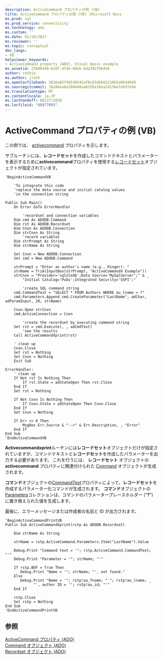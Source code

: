 ```yaml
---
description: ActiveCommand プロパティの例 (VB)
title: ActiveCommand プロパティの例 (VB) |Microsoft Docs
ms.prod: sql
ms.prod_service: connectivity
ms.technology: ado
ms.custom: ''
ms.date: 01/19/2017
ms.reviewer: ''
ms.topic: conceptual
dev_langs:
- VB
helpviewer_keywords:
- ActiveCommand property [ADO], Visual Basic example
ms.assetid: 23b06499-62df-4f46-88eb-6da392f9b456
author: rothja
ms.author: jroth
ms.openlocfilehash: 3826a05f56539542af8c03dbb9321062a06446d9
ms.sourcegitcommit: 18a98ea6a30d448aa6195e10ea2413be7e837e94
ms.translationtype: MT
ms.contentlocale: ja-JP
ms.lasthandoff: 08/27/2020
ms.locfileid: "88977093"
---
```

# <a name="activecommand-property-example-vb"></a>ActiveCommand プロパティの例 (VB)
この例では、 [activecommand](./activecommand-property-ado.md) プロパティを示します。  
  
 サブルーチンには、**レコードセット**を作成したコマンドテキストとパラメーターを表示するために**activecommand**プロパティを使用する[レコードセット](./recordset-object-ado.md)オブジェクトが指定されています。  
  
```  
'BeginActiveCommandVB  
  
    'To integrate this code  
    'replace the data source and initial catalog values  
    'in the connection string  
  
Public Sub Main()  
    On Error GoTo ErrorHandler  
  
        'recordset and connection variables  
    Dim cmd As ADODB.Command  
    Dim rst As ADODB.Recordset  
    Dim Cnxn As ADODB.Connection  
    Dim strCnxn As String  
        'record variables  
    Dim strPrompt As String  
    Dim strName As String  
  
    Set Cnxn = New ADODB.Connection  
    Set cmd = New ADODB.Command  
  
    strPrompt = "Enter an author's name (e.g., Ringer): "  
    strName = Trim(InputBox(strPrompt, "ActiveCommandX Example"))  
    strCnxn = "Provider='sqloledb';Data Source='MySqlServer';" & _  
        "Initial Catalog='Pubs';Integrated Security='SSPI';"  
  
        'create SQL command string  
    cmd.CommandText = "SELECT * FROM Authors WHERE au_lname = ?"  
    cmd.Parameters.Append cmd.CreateParameter("LastName", adChar, adParamInput, 20, strName)  
  
    Cnxn.Open strCnxn  
    cmd.ActiveConnection = Cnxn  
  
        'create the recordset by executing command string  
    Set rst = cmd.Execute(, , adCmdText)  
        'see the results  
    Call ActiveCommandXprint(rst)  
  
    ' clean up  
    Cnxn.Close  
    Set rst = Nothing  
    Set Cnxn = Nothing  
    Exit Sub  
  
ErrorHandler:  
    ' clean up  
    If Not rst Is Nothing Then  
        If rst.State = adStateOpen Then rst.Close  
    End If  
    Set rst = Nothing  
  
    If Not Cnxn Is Nothing Then  
        If Cnxn.State = adStateOpen Then Cnxn.Close  
    End If  
    Set Cnxn = Nothing  
  
    If Err <> 0 Then  
        MsgBox Err.Source & "-->" & Err.Description, , "Error"  
    End If  
End Sub  
'EndActiveCommandVB  
```  
  
 **Activecommandxprint**ルーチンには**レコードセット**オブジェクトだけが指定されていますが、コマンドテキストと**レコードセット**を作成したパラメーターを出力する必要があります。 これを行うには、 **レコードセット** オブジェクトの **activecommand** プロパティに関連付けられた [Command](./command-object-ado.md) オブジェクトが生成されます。  
  
 **コマンド**オブジェクトの[CommandText](./commandtext-property-ado.md)プロパティによって、**レコードセット**を作成するパラメーター化コマンドが生成されます。 **コマンド**オブジェクトの[Parameters](./parameters-collection-ado.md)コレクションは、コマンドのパラメータープレースホルダー ("**?**") に置き換えられた値を生成します。  
  
 最後に、エラーメッセージまたは作成者の名前と ID が出力されます。  
  
```  
'BeginActiveCommandPrintVB  
Public Sub ActiveCommandXprint(rstp As ADODB.Recordset)  
  
    Dim strName As String  
  
    strName = rstp.ActiveCommand.Parameters.Item("LastName").Value  
  
    Debug.Print "Command text = '"; rstp.ActiveCommand.CommandText; "'"  
    Debug.Print "Parameter = '"; strName; "'"  
  
    If rstp.BOF = True Then  
       Debug.Print "Name = '"; strName; "', not found."  
    Else  
       Debug.Print "Name = '"; rstp!au_fname; " "; rstp!au_lname; _  
             "', author ID = '"; rstp!au_id; "'"  
    End If  
  
    rstp.Close  
    Set rstp = Nothing  
End Sub  
'EndActiveCommandPrintVB  
```  
  
## <a name="see-also"></a>参照  
 [ActiveCommand プロパティ (ADO)](./activecommand-property-ado.md)   
 [Command オブジェクト (ADO)](./command-object-ado.md)   
 [Recordset オブジェクト (ADO)](./recordset-object-ado.md)